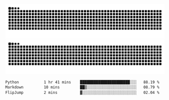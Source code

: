 ![Snake Animation](https://raw.githubusercontent.com/tomhea/tomhea/output/github-contribution-grid-snake-dark.svg#gh-dark-mode-only)
![Snake Animation](https://raw.githubusercontent.com/tomhea/tomhea/output/github-contribution-grid-snake.svg#gh-light-mode-only)

<p></p>

<!--START_SECTION:waka-->

```txt
Python           1 hr 41 mins    ██████████████████████░░░   88.19 %
Markdown         10 mins         ██▒░░░░░░░░░░░░░░░░░░░░░░   08.79 %
FlipJump         2 mins          ▓░░░░░░░░░░░░░░░░░░░░░░░░   02.04 %
```

<!--END_SECTION:waka-->
